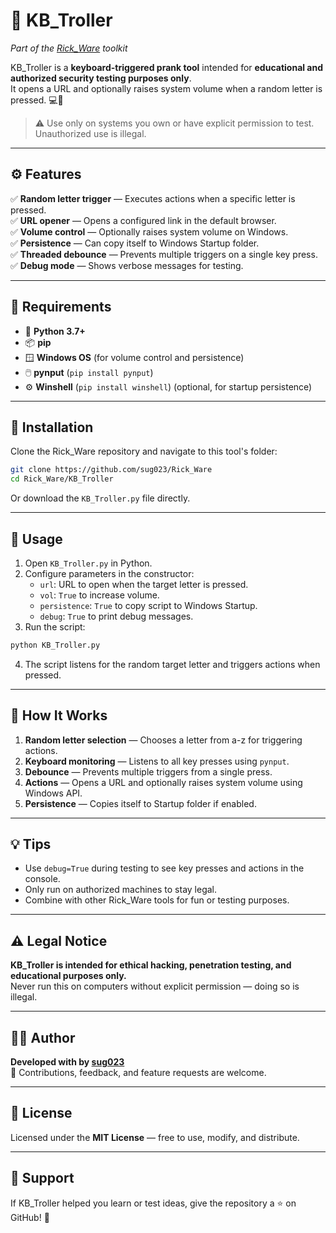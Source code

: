 # 🎹 KB_Troller
*Part of the [Rick_Ware](https://github.com/sug023/Rick_Ware) toolkit*

KB_Troller is a **keyboard-triggered prank tool** intended for **educational and authorized security testing purposes only**.  
It opens a URL and optionally raises system volume when a random letter is pressed. 💻🎉  

> ⚠️ Use only on systems you own or have explicit permission to test. Unauthorized use is illegal.

---

## ⚙️ Features

✅ **Random letter trigger** — Executes actions when a specific letter is pressed.  
✅ **URL opener** — Opens a configured link in the default browser.  
✅ **Volume control** — Optionally raises system volume on Windows.  
✅ **Persistence** — Can copy itself to Windows Startup folder.  
✅ **Threaded debounce** — Prevents multiple triggers on a single key press.  
✅ **Debug mode** — Shows verbose messages for testing.  

---

## 🧩 Requirements

- 🐍 **Python 3.7+**  
- 📦 **pip**  
- 🪟 **Windows OS** (for volume control and persistence)  
- 🖱️ **pynput** (`pip install pynput`)  
- ⚙️ **Winshell** (`pip install winshell`) (optional, for startup persistence)  

---

## 📁 Installation

Clone the Rick_Ware repository and navigate to this tool's folder:  

```bash
git clone https://github.com/sug023/Rick_Ware
cd Rick_Ware/KB_Troller
```

Or download the `KB_Troller.py` file directly.

---

## 🚀 Usage

1. Open `KB_Troller.py` in Python.  
2. Configure parameters in the constructor:  
   - `url`: URL to open when the target letter is pressed.  
   - `vol`: `True` to increase volume.  
   - `persistence`: `True` to copy script to Windows Startup.  
   - `debug`: `True` to print debug messages.  
3. Run the script:

```bash
python KB_Troller.py
```

4. The script listens for the random target letter and triggers actions when pressed.

---

## 🧠 How It Works

1. **Random letter selection** — Chooses a letter from a-z for triggering actions.  
2. **Keyboard monitoring** — Listens to all key presses using `pynput`.  
3. **Debounce** — Prevents multiple triggers from a single press.  
4. **Actions** — Opens a URL and optionally raises system volume using Windows API.  
5. **Persistence** — Copies itself to Startup folder if enabled.  

---

## 💡 Tips

- Use `debug=True` during testing to see key presses and actions in the console.  
- Only run on authorized machines to stay legal.  
- Combine with other Rick_Ware tools for fun or testing purposes.  

---

## ⚠️ Legal Notice

**KB_Troller is intended for ethical hacking, penetration testing, and educational purposes only.**  
Never run this on computers without explicit permission — doing so is illegal.

---

## 🧑‍💻 Author

**Developed with by [sug023](https://github.com/sug023)**  
💬 Contributions, feedback, and feature requests are welcome.

---

## 📜 License

Licensed under the **MIT License** — free to use, modify, and distribute.

---

## 🌟 Support

If KB_Troller helped you learn or test ideas, give the repository a ⭐ on GitHub! 🙌
